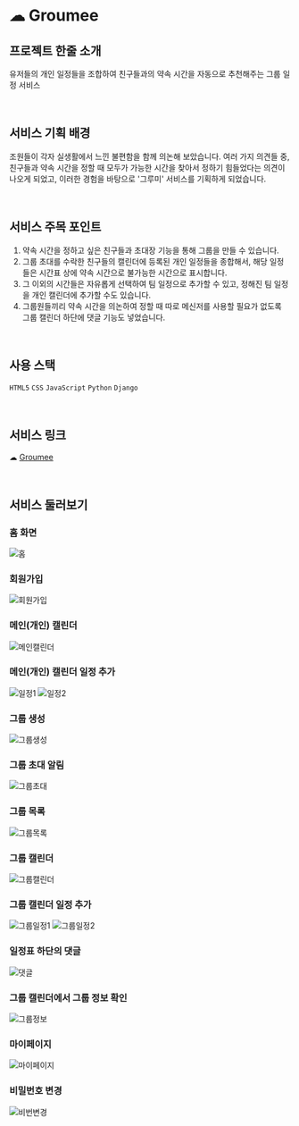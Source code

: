 # ☁ Groumee
## 프로젝트 한줄 소개
유저들의 개인 일정들을 조합하여 친구들과의 약속 시간을 자동으로 추천해주는 그룹 일정 서비스

<br />

## 서비스 기획 배경
조원들이 각자 실생활에서 느낀 불편함을 함께 의논해 보았습니다. 
여러 가지 의견들 중, 친구들과 약속 시간을 정할 때 모두가 가능한 시간을 찾아서 정하기 힘들었다는 의견이 나오게 되었고, 이러한 경험을 바탕으로 '그루미' 서비스를 기획하게 되었습니다.

<br />

## 서비스 주목 포인트
  1. 약속 시간을 정하고 싶은 친구들과 초대장 기능을 통해 그룹을 만들 수 있습니다.
  2. 그룹 초대를 수락한 친구들의 캘린더에 등록된 개인 일정들을 종합해서, 해당 일정들은 시간표 상에 약속 시간으로 불가능한 시간으로 표시합니다. 
  3. 그 이외의 시간들은 자유롭게 선택하여 팀 일정으로 추가할 수 있고, 정해진 팀 일정을 개인 캘린더에 추가할 수도 있습니다. 
  4. 그룹원들끼리 약속 시간을 의논하여 정할 때 따로 메신저를 사용할 필요가 없도록 그룹 캘린더 하단에 댓글 기능도 넣었습니다.

<br />

## 사용 스택
`HTML5` `CSS` `JavaScript` `Python` `Django`

<br />

## 서비스 링크
☁ [Groumee](https://dkugroumee.herokuapp.com/)

<br />

## 서비스 둘러보기
### 홈 화면
![홈](https://img1.daumcdn.net/thumb/R1280x0/?scode=mtistory2&fname=https%3A%2F%2Fblog.kakaocdn.net%2Fdn%2Fb2W3lU%2Fbtru7sNtJI4%2FHKeqQsJQLnOK4PotJqEONk%2Fimg.png)
### 회원가입
![회원가입](https://img1.daumcdn.net/thumb/R1280x0/?scode=mtistory2&fname=https%3A%2F%2Fblog.kakaocdn.net%2Fdn%2FM9UKD%2FbtrvaIV4HWn%2FKiWk9fKk1nDIiL8e34I3WK%2Fimg.png)
### 메인(개인) 캘린더
![메인캘린더](https://img1.daumcdn.net/thumb/R1280x0/?scode=mtistory2&fname=https%3A%2F%2Fblog.kakaocdn.net%2Fdn%2FRb723%2Fbtru8viS7jD%2FdqkHXKMKIqCu17O1h6QwV0%2Fimg.png)
### 메인(개인) 캘린더 일정 추가
![일정1](https://img1.daumcdn.net/thumb/R1280x0/?scode=mtistory2&fname=https%3A%2F%2Fblog.kakaocdn.net%2Fdn%2FlWygL%2Fbtru3t7GNnN%2FonBZ99qPNueORMYePBzKqK%2Fimg.png)
![일정2](https://img1.daumcdn.net/thumb/R1280x0/?scode=mtistory2&fname=https%3A%2F%2Fblog.kakaocdn.net%2Fdn%2Fcs4Q1s%2Fbtru4jwYvz9%2FGYFqzwWNGstgi6iJVKjbGk%2Fimg.png)
### 그룹 생성
![그룹생성](https://img1.daumcdn.net/thumb/R1280x0/?scode=mtistory2&fname=https%3A%2F%2Fblog.kakaocdn.net%2Fdn%2FQmoun%2Fbtru3tNlJSl%2FlYzYL4EPjd1V3OHKnxewD1%2Fimg.png)
### 그룹 초대 알림
![그룹초대](https://img1.daumcdn.net/thumb/R1280x0/?scode=mtistory2&fname=https%3A%2F%2Fblog.kakaocdn.net%2Fdn%2FAUMje%2Fbtrvbhw9tPO%2FdnhKeCLwt68pdOYIZrIOqK%2Fimg.png)
### 그룹 목록
![그룹목록](https://img1.daumcdn.net/thumb/R1280x0/?scode=mtistory2&fname=https%3A%2F%2Fblog.kakaocdn.net%2Fdn%2FbbVrne%2Fbtru8vb5qXO%2FMQQs3XHZRetKLa3rSksUaK%2Fimg.png)
### 그룹 캘린더
![그룹캘린더](https://img1.daumcdn.net/thumb/R1280x0/?scode=mtistory2&fname=https%3A%2F%2Fblog.kakaocdn.net%2Fdn%2FKfJUM%2Fbtrvbhqorlq%2FsasONCkxsoELMJDj14dpD1%2Fimg.png)
### 그룹 캘린더 일정 추가
![그룹일정1](https://img1.daumcdn.net/thumb/R1280x0/?scode=mtistory2&fname=https%3A%2F%2Fblog.kakaocdn.net%2Fdn%2FbCcf1e%2Fbtru9P2bSV0%2FTFRJkrb65THtXZX1Ur04T0%2Fimg.png)
![그룹일정2](https://img1.daumcdn.net/thumb/R1280x0/?scode=mtistory2&fname=https%3A%2F%2Fblog.kakaocdn.net%2Fdn%2FcUhHrv%2Fbtru5ruJvpy%2FpHUtTLfYk6y5S6zPtitZrK%2Fimg.png)
### 일정표 하단의 댓글
![댓글](https://img1.daumcdn.net/thumb/R1280x0/?scode=mtistory2&fname=https%3A%2F%2Fblog.kakaocdn.net%2Fdn%2FcKP9QL%2Fbtru9PHTv5D%2FV4PF4VNmhfAv8u2CXjjAGK%2Fimg.png)
### 그룹 캘린더에서 그룹 정보 확인
![그룹정보](https://img1.daumcdn.net/thumb/R1280x0/?scode=mtistory2&fname=https%3A%2F%2Fblog.kakaocdn.net%2Fdn%2FbRGfcQ%2FbtrvaI2Obuu%2FKTPmQYAsZjZu04rzHkxE4K%2Fimg.png)
### 마이페이지
![마이페이지](https://img1.daumcdn.net/thumb/R1280x0/?scode=mtistory2&fname=https%3A%2F%2Fblog.kakaocdn.net%2Fdn%2FuIfY0%2FbtrvaIhsOqK%2Fvo0iVKKl77pjLr6KkMI8Lk%2Fimg.png)
### 비밀번호 변경
![비번변경](https://img1.daumcdn.net/thumb/R1280x0/?scode=mtistory2&fname=https%3A%2F%2Fblog.kakaocdn.net%2Fdn%2FIHAOP%2Fbtru9PA6ZSD%2FbJsvITNFLzDmDCDmaJpnG1%2Fimg.png)
